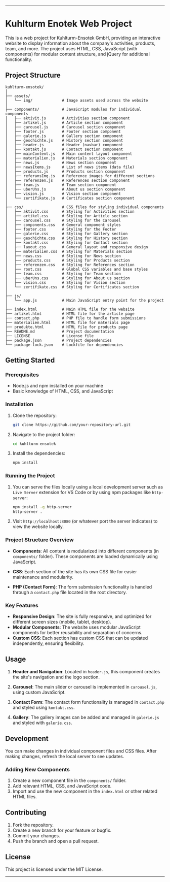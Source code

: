 
---

# Kuhlturm Enotek Web Project

This is a web project for Kuhlturm-Ensotek GmbH, providing an interactive website to display information about the company's activities, products, team, and more. The project uses HTML, CSS, JavaScript (with components) for modular content structure, and jQuery for additional functionality.

## Project Structure

```
kuhlturm-ensotek/
│
├── assets/
│   └── img/             # Image assets used across the website
│
├── components/          # JavaScript modules for individual components
│   ├── aktivit.js       # Activities section component
│   ├── artikel.js       # Article section component
│   ├── carousel.js      # Carousel section component
│   ├── footer.js        # Footer section component
│   ├── galerie.js       # Gallery section component
│   ├── geschichte.js    # History section component
│   ├── header.js        # Header (navbar) component
│   ├── kontakt.js       # Contact section component
│   ├── mainContent.js   # Main content layout component
│   ├── materialien.js   # Materials section component
│   ├── news.js          # News section component
│   ├── newsItems.js     # List of news items (data file)
│   ├── products.js      # Products section component
│   ├── referansImg.js   # Reference images for different sections
│   ├── referenzen.js    # References section component
│   ├── team.js          # Team section component
│   ├── uberUns.js       # About us section component
│   ├── vision.js        # Vision section component
│   └── zertifikate.js   # Certificates section component
│
├── css/                 # CSS files for styling individual components
│   ├── aktivit.css      # Styling for Activities section
│   ├── artikel.css      # Styling for Article section
│   ├── carousel.css     # Styling for the Carousel
│   ├── components.css   # General component styles
│   ├── footer.css       # Styling for the Footer
│   ├── galerie.css      # Styling for Gallery section
│   ├── geschichte.css   # Styling for History section
│   ├── kontakt.css      # Styling for Contact section
│   ├── layout.css       # General layout and responsive design
│   ├── materialien.css  # Styling for Materials section
│   ├── news.css         # Styling for News section
│   ├── products.css     # Styling for Products section
│   ├── referenzen.css   # Styling for References section
│   ├── root.css         # Global CSS variables and base styles
│   ├── team.css         # Styling for Team section
│   ├── uberUns.css      # Styling for About us section
│   ├── vision.css       # Styling for Vision section
│   └── zertifikate.css  # Styling for Certificates section
│
├── js/
│   └── app.js           # Main JavaScript entry point for the project
│
├── index.html           # Main HTML file for the website
├── artikel.html         # HTML file for the article page
├── contact.php          # PHP file to handle form submissions
├── materialien.html     # HTML file for materials page
├── produkte.html        # HTML file for products page
├── README.md            # Project documentation
├── LICENSE              # License file
├── package.json         # Project dependencies
└── package-lock.json    # Lockfile for dependencies
```

## Getting Started

### Prerequisites

- Node.js and npm installed on your machine
- Basic knowledge of HTML, CSS, and JavaScript

### Installation

1. Clone the repository:

   ```bash
   git clone https://github.com/your-repository-url.git
   ```

2. Navigate to the project folder:

   ```bash
   cd kuhlturm-ensotek
   ```

3. Install the dependencies:

   ```bash
   npm install
   ```

### Running the Project

1. You can serve the files locally using a local development server such as `Live Server` extension for VS Code or by using npm packages like `http-server`:

   ```bash
   npm install -g http-server
   http-server .
   ```

2. Visit `http://localhost:8080` (or whatever port the server indicates) to view the website locally.

### Project Structure Overview

- **Components**: All content is modularized into different components (in `components/` folder). These components are loaded dynamically using JavaScript.
  
- **CSS**: Each section of the site has its own CSS file for easier maintenance and modularity.

- **PHP (Contact Form)**: The form submission functionality is handled through a `contact.php` file located in the root directory.

### Key Features

- **Responsive Design**: The site is fully responsive, and optimized for different screen sizes (mobile, tablet, desktop).
- **Modular Components**: The website uses modular JavaScript components for better reusability and separation of concerns.
- **Custom CSS**: Each section has custom CSS that can be updated independently, ensuring flexibility.

## Usage

1. **Header and Navigation**: Located in `header.js`, this component creates the site's navigation and the logo section.
   
2. **Carousel**: The main slider or carousel is implemented in `carousel.js`, using custom JavaScript.
   
3. **Contact Form**: The contact form functionality is managed in `contact.php` and styled using `kontakt.css`.
   
4. **Gallery**: The gallery images can be added and managed in `galerie.js` and styled with `galerie.css`.

## Development

You can make changes in individual component files and CSS files. After making changes, refresh the local server to see updates.

### Adding New Components

1. Create a new component file in the `components/` folder.
2. Add relevant HTML, CSS, and JavaScript code.
3. Import and use the new component in the `index.html` or other related HTML files.

## Contributing

1. Fork the repository.
2. Create a new branch for your feature or bugfix.
3. Commit your changes.
4. Push the branch and open a pull request.

## License

This project is licensed under the MIT License.

---

